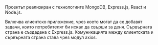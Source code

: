 Проектът реализиран с технологиите MongoDB, Express.js, React и Node.js. 

Включва клиентско приложение, чрез което могат да се добавят задачи, които потребителят би искал да свърши за деня.
Сървърната страна е създадена с Express.js.
Комуникацията между клиентската и сървърната страна става чрез модул axios.

